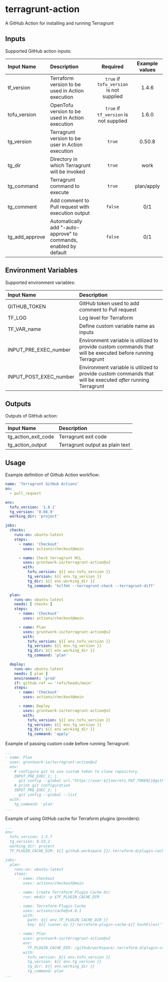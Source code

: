# terragrunt-action

A GitHub Action for installing and running Terragrunt

## Inputs

Supported GitHub action inputs:

| Input Name     | Description                                                       | Required                                  | Example values |
|:---------------|:------------------------------------------------------------------|:-----------------------------------------:|:--------------:|
| tf_version     | Terraform version to be used in Action execution                  | `true` if `tofu_version` is not supplied |     1.4.6      | 
| tofu_version   | OpenTofu version to be used in Action execution                   | `true` if `tf_version` is not supplied   |     1.6.0      |
| tg_version     | Terragrunt version to be user in Action execution                 | `true`                                   |     0.50.8     |
| tg_dir         | Directory in which Terragrunt will be invoked                     | `true`                                   |      work      |
| tg_command     | Terragrunt command to execute                                     | `true`                                   |   plan/apply   |
| tg_comment     | Add comment to Pull request with execution output                 | `false`                                  |      0/1       |
| tg_add_approve | Automatically add "-auto-approve" to commands, enabled by default | `false`                                  |      0/1       |

## Environment Variables

Supported environment variables:

| Input Name             | Description                                                                                                  | 
|:-----------------------|:-------------------------------------------------------------------------------------------------------------|
| GITHUB_TOKEN           | GitHub token used to add comment to Pull request                                                             |
| TF_LOG                 | Log level for Terraform                                                                                      |
| TF_VAR_name            | Define custom variable name as inputs                                                                        |
| INPUT_PRE_EXEC_number  | Environment variable is utilized to provide custom commands that will be executed before running Terragrunt  |
| INPUT_POST_EXEC_number | Environment variable is utilized to provide custom commands that will be executed *after* running Terragrunt |

## Outputs

Outputs of GitHub action:

| Input Name          | Description                     |
|:--------------------|:--------------------------------|
| tg_action_exit_code | Terragrunt exit code            |
| tg_action_output    | Terragrunt output as plain text |

## Usage

Example definition of Github Action workflow:

```yaml
name: 'Terragrunt GitHub Actions'
on:
  - pull_request

env:
  tofu_version: '1.8.1'
  tg_version: '0.66.9'
  working_dir: 'project'

jobs:
  checks:
    runs-on: ubuntu-latest
    steps:
      - name: 'Checkout'
        uses: actions/checkout@main

      - name: Check terragrunt HCL
        uses: gruntwork-io/terragrunt-action@v2
        with:
          tofu_version: ${{ env.tofu_version }}
          tg_version: ${{ env.tg_version }}
          tg_dir: ${{ env.working_dir }}
          tg_command: 'hclfmt --terragrunt-check --terragrunt-diff'

  plan:
    runs-on: ubuntu-latest
    needs: [ checks ]
    steps:
      - name: 'Checkout'
        uses: actions/checkout@main

      - name: Plan
        uses: gruntwork-io/terragrunt-action@v2
        with:
          tofu_version: ${{ env.tofu_version }}
          tg_version: ${{ env.tg_version }}
          tg_dir: ${{ env.working_dir }}
          tg_command: 'plan'

  deploy:
    runs-on: ubuntu-latest
    needs: [ plan ]
    environment: 'prod'
    if: github.ref == 'refs/heads/main'
    steps:
      - name: 'Checkout'
        uses: actions/checkout@main

      - name: Deploy
        uses: gruntwork-io/terragrunt-action@v2
        with:
          tofu_version: ${{ env.tofu_version }}
          tg_version: ${{ env.tg_version }}
          tg_dir: ${{ env.working_dir }}
          tg_command: 'apply'
```

Example of passing custom code before running Terragrunt:

```yaml
...
- name: Plan
  uses: gruntwork-io/terragrunt-action@v2
  env:
    # configure git to use custom token to clone repository.
    INPUT_PRE_EXEC_1: |
      git config --global url."https://user:${{secrets.PAT_TOKEN}}@github.com".insteadOf "https://github.com"
    # print git configuration
    INPUT_PRE_EXEC_2: |
      git config --global --list
  with:
    tg_command: 'plan'
...
```

Example of using GitHub cache for Terraform plugins (providers):

```yaml
...
env:
  tofu_version: 1.5.7
  tg_version: 0.53.2
  working_dir: project
  TF_PLUGIN_CACHE_DIR: ${{ github.workspace }}/.terraform.d/plugin-cache

jobs:
  plan:
    runs-on: ubuntu-latest
    steps:
      - name: Checkout
        uses: actions/checkout@main

      - name: Create Terraform Plugin Cache Dir
        run: mkdir -p $TF_PLUGIN_CACHE_DIR

      - name: Terraform Plugin Cache
        uses: actions/cache@v4.0.1
        with:
          path: ${{ env.TF_PLUGIN_CACHE_DIR }}
          key: ${{ runner.os }}-terraform-plugin-cache-${{ hashFiles('**/.terraform.lock.hcl') }}

      - name: Plan
        uses: gruntwork-io/terragrunt-action@v2
        env:
          TF_PLUGIN_CACHE_DIR: /github/workspace/.terraform.d/plugin-cache
        with:
          tofu_version: ${{ env.tofu_version }}
          tg_version: ${{ env.tg_version }}
          tg_dir: ${{ env.working_dir }}
          tg_command: plan
...
```
